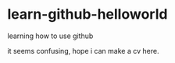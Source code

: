 # learn-github-helloworld
learning how to use github

it seems confusing, hope i can make a cv here.
